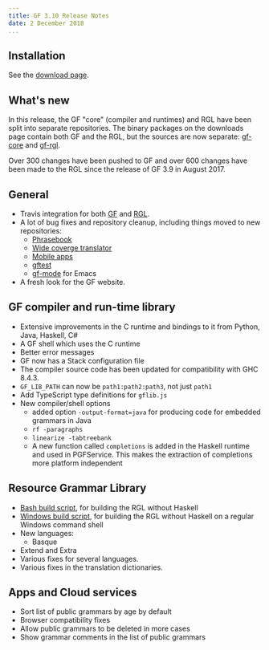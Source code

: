 ```yaml
---
title: GF 3.10 Release Notes
date: 2 December 2018
...
```


## Installation

See the [download page](index.html).

## What's new

In this release, the GF "core" (compiler and runtimes) and RGL have been split into separate repositories.
The binary packages on the downloads page contain both GF and the RGL, but the sources are now separate:
[gf-core](https://github.com/GrammaticalFramework/gf-core) and
[gf-rgl](https://github.com/GrammaticalFramework/gf-rgl).

Over 300 changes have been pushed to GF and over 600 changes have been made to the RGL
since the release of GF 3.9 in August 2017.

## General

- Travis integration for both [GF](https://travis-ci.org/GrammaticalFramework/gf-gf) and [RGL](https://travis-ci.org/GrammaticalFramework/gf-rgl).
- A lot of bug fixes and repository cleanup, including things moved to new repositories:
  - [Phrasebook](https://github.com/GrammaticalFramework/gf-contrib/tree/master/phrasebook)
  - [Wide coverge translator](https://github.com/GrammaticalFramework/wide-coverage)
  - [Mobile apps](https://github.com/GrammaticalFramework/gf-offline-translator)
  - [gftest](https://github.com/GrammaticalFramework/gftest)
  - [gf-mode](https://github.com/GrammaticalFramework/gf-emacs-mode) for Emacs
- A fresh look for the GF website.

## GF compiler and run-time library

- Extensive improvements in the C runtime and bindings to it from Python, Java, Haskell, C#
- A GF shell which uses the C runtime
- Better error messages
- GF now has a Stack configuration file
- The compiler source code has been updated for compatibility with GHC 8.4.3.
- `GF_LIB_PATH` can now be `path1:path2:path3`, not just `path1`
- Add TypeScript type definitions for `gflib.js`
- New compiler/shell options
  - added option `-output-format=java` for producing code for embedded grammars in Java
  - `rf -paragraphs`
  - `linearize -tabtreebank`
  - A new function called `completions` is added in the Haskell runtime and used in PGFService. This makes the extraction of completions more platform independent

## Resource Grammar Library

- [Bash build script](https://github.com/GrammaticalFramework/gf-rgl/blob/master/Setup.sh), for building the RGL without Haskell
- [Windows build script](https://github.com/GrammaticalFramework/gf-rgl/blob/master/Setup.bat), for building the RGL without Haskell on a regular Windows command shell
- New languages:
  - Basque
- Extend and Extra
- Various fixes for several languages.
- Various fixes in the translation dictionaries.

## Apps and Cloud services

- Sort list of public grammars by age by default
- Browser compatibility fixes
- Allow public grammars to be deleted in more cases
- Show grammar comments in the list of public grammars
